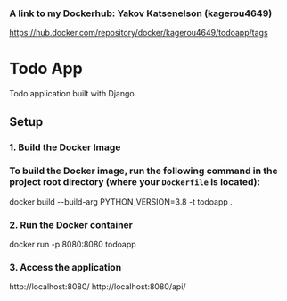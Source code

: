 ### A link to my Dockerhub: Yakov Katsenelson (kagerou4649)
https://hub.docker.com/repository/docker/kagerou4649/todoapp/tags

# Todo App

Todo application built with Django.

## Setup

### 1. Build the Docker Image
### To build the Docker image, run the following command in the project root directory (where your `Dockerfile` is located):

docker build --build-arg PYTHON_VERSION=3.8 -t todoapp .

### 2. Run the Docker container
docker run -p 8080:8080 todoapp

### 3. Access the application
http://localhost:8080/
http://localhost:8080/api/

